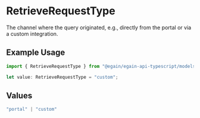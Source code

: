# RetrieveRequestType

The channel where the query originated, e.g., directly from the portal or via a custom integration.

## Example Usage

```typescript
import { RetrieveRequestType } from "@egain/egain-api-typescript/models";

let value: RetrieveRequestType = "custom";
```

## Values

```typescript
"portal" | "custom"
```